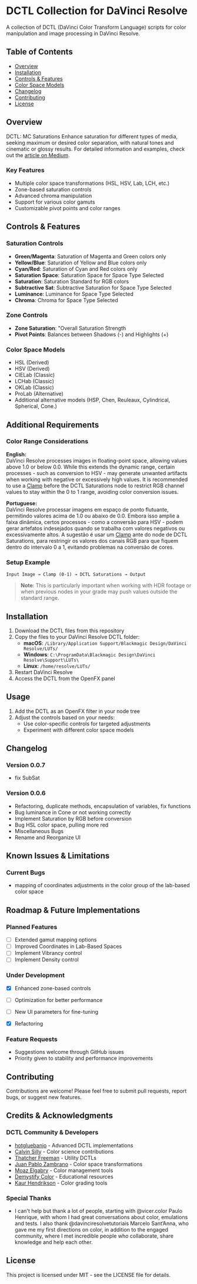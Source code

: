 # DCTL Collection for DaVinci Resolve

A collection of DCTL (DaVinci Color Transform Language) scripts for color manipulation and image processing in DaVinci Resolve.

## Table of Contents

- [Overview](#overview)
- [Installation](#installation)
- [Controls & Features](#controls--features)
- [Color Space Models](#color-space-models)
- [Changelog](#changelog)
- [Contributing](#contributing)
- [License](#license)

## Overview

DCTL: MC Saturations
Enhance saturation for different types of media, seeking maximum or desired color separation, with natural tones and cinematic or glossy results. For detailed information and examples, check out the [article on Medium](https://medium.com/@magnociqueira/extrair-o-máximo-de-saturação-das-cores-e-obter-resultados-incríveis-com-uma-dctl-no-davinci-81920742599e).


### Key Features

- Multiple color space transformations (HSL, HSV, Lab, LCH, etc.)
- Zone-based saturation controls
- Advanced chroma manipulation
- Support for various color gamuts
- Customizable pivot points and color ranges

## Controls & Features

### Saturation Controls

- **Green/Magenta**: Saturation of Magenta and Green colors only
- **Yellow/Blue**: Saturation of Yellow and Blue colors only
- **Cyan/Red**: Saturation of Cyan and Red colors only
- **Saturation Space**: Saturation Space for Space Type Selected
- **Saturation**: Saturation Standard for RGB colors
- **Subtractive Sat**: Subtractive Saturation for Space Type Selected
- **Luminance**: Luminance for Space Type Selected
- **Chroma**: Chroma for Space Type Selected

### Zone Controls

- **Zone Saturation**: "Overall Saturation Strength
- **Pivot Points**: Balances between Shadows (-) and Highlights (+)

### Color Space Models

- HSL (Derived)
- HSV (Derived)
- CIELab (Classic)
- LCHab (Classic)
- OKLab (Classic)
- ProLab (Alternative)
- Additional alternative models (HSP, Chen, Reuleaux, Cylindrical, Spherical, Cone.)

## Additional Requirements

### Color Range Considerations

**English:**  
DaVinci Resolve processes images in floating-point space, allowing values above 1.0 or below 0.0. While this extends the dynamic range, certain processes - such as conversion to HSV - may generate unwanted artifacts when working with negative or excessively high values. It is recommended to use a [Clamp](https://github.com/xtremestuff/resolve-dctl/blob/master/Clamp.dctl) before the DCTL Saturations node to restrict RGB channel values to stay within the 0 to 1 range, avoiding color conversion issues.

**Portuguese:**  
DaVinci Resolve processar imagens em espaço de ponto flutuante, permitindo valores acima de 1.0 ou abaixo de 0.0. Embora isso amplie a faixa dinâmica, certos processos - como a conversão para HSV - podem gerar artefatos indesejados quando se trabalha com valores negativos ou excessivamente altos. A sugestão é usar um [Clamp](https://github.com/xtremestuff/resolve-dctl/blob/master/Clamp.dctl) ante do node de DCTL Saturations, para restringir os valores dos canais RGB para que fiquem dentro do intervalo 0 a 1, evitando problemas na conversão de cores.

### Setup Example
```
Input Image → Clamp (0-1) → DCTL Saturations → Output
```

> **Note**: This is particularly important when working with HDR footage or when previous nodes in your grade may push values outside the standard range.

## Installation

1. Download the DCTL files from this repository
2. Copy the files to your DaVinci Resolve DCTL folder:
   - **macOS**: `/Library/Application Support/Blackmagic Design/DaVinci Resolve/LUTs/`
   - **Windows**: `C:\ProgramData\Blackmagic Design\DaVinci Resolve\Support\LUTs\`
   - **Linux**: `/home/resolve/LUTs/`
3. Restart DaVinci Resolve
4. Access the DCTL from the OpenFX panel

## Usage

1. Add the DCTL as an OpenFX filter in your node tree
2. Adjust the controls based on your needs:
   - Use color-specific controls for targeted adjustments
   - Experiment with different color space models


## Changelog

### Version 0.0.7
- fix SubSat

### Version 0.0.6
- Refactoring, duplicate methods, encapsulation of variables, fix functions
- Bug luminance in Cone or not working correctly
- Implement Saturation by RGB before conversion
- Bug HSL color space, pulling more red
- Miscellaneous Bugs
- Rename and Reorganize UI

## Known Issues & Limitations

### Current Bugs
- mapping of coordinates adjustments in the color group of the lab-based color space

## Roadmap & Future Implementations

### Planned Features
- [ ] Extended gamut mapping options
- [ ] Improved Coordinates in Lab-Based Spaces
- [ ] Implement Vibrancy control
- [ ] Implement Density control 

### Under Development
- [x] Enhanced zone-based controls
- [ ] Optimization for better performance
- [ ] New UI parameters for fine-tuning
- [x] Refactoring


### Feature Requests
- Suggestions welcome through GitHub issues
- Priority given to stability and performance improvements


## Contributing

Contributions are welcome! Please feel free to submit pull requests, report bugs, or suggest new features.

## Credits & Acknowledgments

### DCTL Community & Developers
- [hotgluebanjo](https://github.com/hotgluebanjo) - Advanced DCTL implementations
- [Calvin Silly](https://github.com/calvinsilly) - Color science contributions
- [Thatcher Freeman](https://github.com/thatcherfreeman/utility-dctls) - Utility DCTLs
- [Juan Pablo Zambrano](https://github.com/JuanPabloZambrano) - Color space transformations
- [Moaz Elgabry](https://github.com/MoazElgabry) - Color management tools
- [Demystify Color](https://github.com/Demystify-Color) - Educational resources
- [Kaur Hendrikson](https://github.com/KaurHendrikson) - Color grading tools

### Special Thanks
- I can't help but thank a lot of people, starting with @vicer.color Paulo Henrique, with whom I had great conversations about color, emulations and tests. I also thank @davinciresolvetutoriais Marcelo Sant’Anna, who gave me my first directions on color, in addition to the engaged community, where I met incredible people who collaborate, share knowledge and help each other.


## License

This project is licensed under MIT - see the LICENSE file for details.